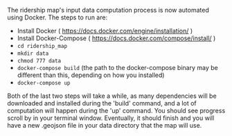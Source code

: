 The ridership map's input data computation process is now automated using Docker. The steps to run are:

- Install Docker ( https://docs.docker.com/engine/installation/ )
- Install Docker-Compose ( https://docs.docker.com/compose/install/ )
- `cd ridership_map`
- `mkdir data`
- `chmod 777 data`
- `docker-compose build` (the path to the docker-compose binary may be different than this, depending on how you installed)
- `docker-compose up`

Both of the last two steps will take a while, as many dependencies will be downloaded and installed during the 'build' command, and a lot of computation will happen during the 'up' command. You should see progress scroll by in your terminal window. Eventually, it should finish and you will have a new .geojson file in your data directory that the map will use.
